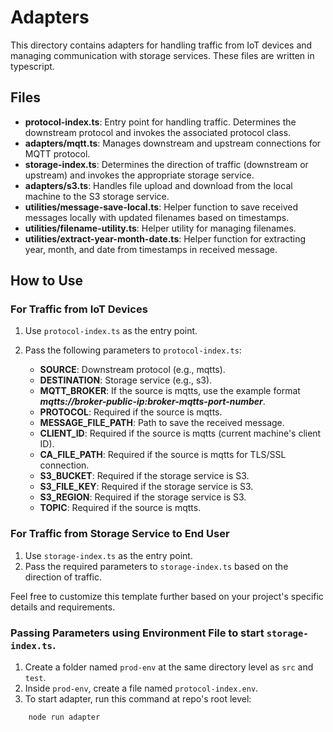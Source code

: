 # Adapters

This directory contains adapters for handling traffic from IoT devices and managing communication with storage services. These files are written in typescript.

## Files

- **protocol-index.ts**: Entry point for handling traffic. Determines the downstream protocol and invokes the associated protocol class.
- **adapters/mqtt.ts**: Manages downstream and upstream connections for MQTT protocol.
- **storage-index.ts**: Determines the direction of traffic (downstream or upstream) and invokes the appropriate storage service.
- **adapters/s3.ts**: Handles file upload and download from the local machine to the S3 storage service.
- **utilities/message-save-local.ts**: Helper function to save received messages locally with updated filenames based on timestamps.
- **utilities/filename-utility.ts**: Helper utility for managing filenames.
- **utilities/extract-year-month-date.ts**: Helper function for extracting year, month, and date from timestamps in received message.

## How to Use

### For Traffic from IoT Devices

1. Use `protocol-index.ts` as the entry point.
2. Pass the following parameters to `protocol-index.ts`:

   - **SOURCE**: Downstream protocol (e.g., mqtts).
   - **DESTINATION**: Storage service (e.g., s3).
   - **MQTT_BROKER**: If the source is mqtts, use the example format ***mqtts://broker-public-ip:broker-mqtts-port-number***.
   - **PROTOCOL**: Required if the source is mqtts.
   - **MESSAGE_FILE_PATH**: Path to save the received message.
   - **CLIENT_ID**: Required if the source is mqtts (current machine's client ID).
   - **CA_FILE_PATH**: Required if the source is mqtts for TLS/SSL connection.
   - **S3_BUCKET**: Required if the storage service is S3.
   - **S3_FILE_KEY**: Required if the storage service is S3.
   - **S3_REGION**: Required if the storage service is S3.
   - **TOPIC**: Required if the source is mqtts.

### For Traffic from Storage Service to End User

1. Use `storage-index.ts` as the entry point.
2. Pass the required parameters to `storage-index.ts` based on the direction of traffic.

Feel free to customize this template further based on your project's specific details and requirements.

### Passing Parameters using Environment File to start ```storage-index.ts```.

1. Create a folder named `prod-env` at the same directory level as `src` and `test`.
2. Inside `prod-env`, create a file named `protocol-index.env`.
3. To start adapter, run this command at repo's root level:
```console
    node run adapter
```
